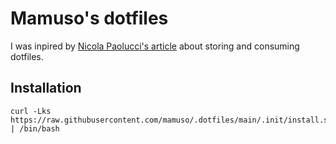 # Mamuso's dotfiles

I was inpired by [Nicola Paolucci's article](https://www.atlassian.com/git/tutorials/dotfiles) about storing and consuming dotfiles.

## Installation

```
curl -Lks https://raw.githubusercontent.com/mamuso/.dotfiles/main/.init/install.sh | /bin/bash
```

